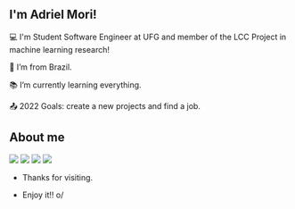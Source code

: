 ## I'm Adriel Mori!

 

:computer: I'm Student Software Engineer at UFG and member of the LCC Project in machine learning research!

:house_with_garden: I’m from Brazil.

:books: I’m currently learning everything.

:outbox_tray: 2022 Goals: create a new projects and find a job.

## About me

<div> 
  <a href="https://github.com/MORIAdriel" target="_blank"><img src="https://img.shields.io/badge/GitHub-100000?style=for-the-badge&logo=github&logoColor=white" target="_blank"></a>
  <a href="https://www.linkedin.com/in/adriel-lenner-mori-765171215" target="_blank"><img src="https://img.shields.io/badge/LinkedIn-0077B5?style=for-the-badge&logo=linkedin&logoColor=white" target="_blank"></a>
  <a href="adrielmori@discente.ufg.br" target="_blank"><img src="https://img.shields.io/badge/Gmail-D14836?style=for-the-badge&logo=gmail&logoColor=white" target="_blank"></a>
  <a href=" https://www.instagram.com/adriel_mori/" target="_blank"><img src="https://img.shields.io/badge/Instagram-E4405F?style=for-the-badge&logo=instagram&logoColor=white" target="_blank"></a>
</div>

- Thanks for visiting.

- Enjoy it!! o/

